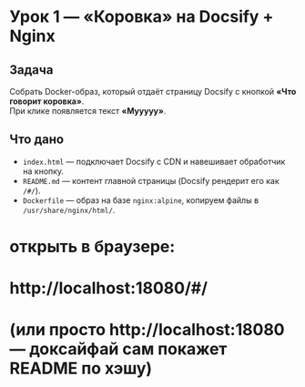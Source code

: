 # Урок 1 — «Коровка» на Docsify + Nginx

## Задача
Собрать Docker-образ, который отдаёт страницу Docsify с кнопкой **«Что говорит коровка»**.  
При клике появляется текст **«Мууууу»**.

## Что дано
- `index.html` — подключает Docsify с CDN и навешивает обработчик на кнопку.
- `README.md` — контент главной страницы (Docsify рендерит его как `/#/`).
- `Dockerfile` — образ на базе `nginx:alpine`, копируем файлы в `/usr/share/nginx/html/`.

# открыть в браузере:
# http://localhost:18080/#/
# (или просто http://localhost:18080 — доксайфай сам покажет README по хэшу)